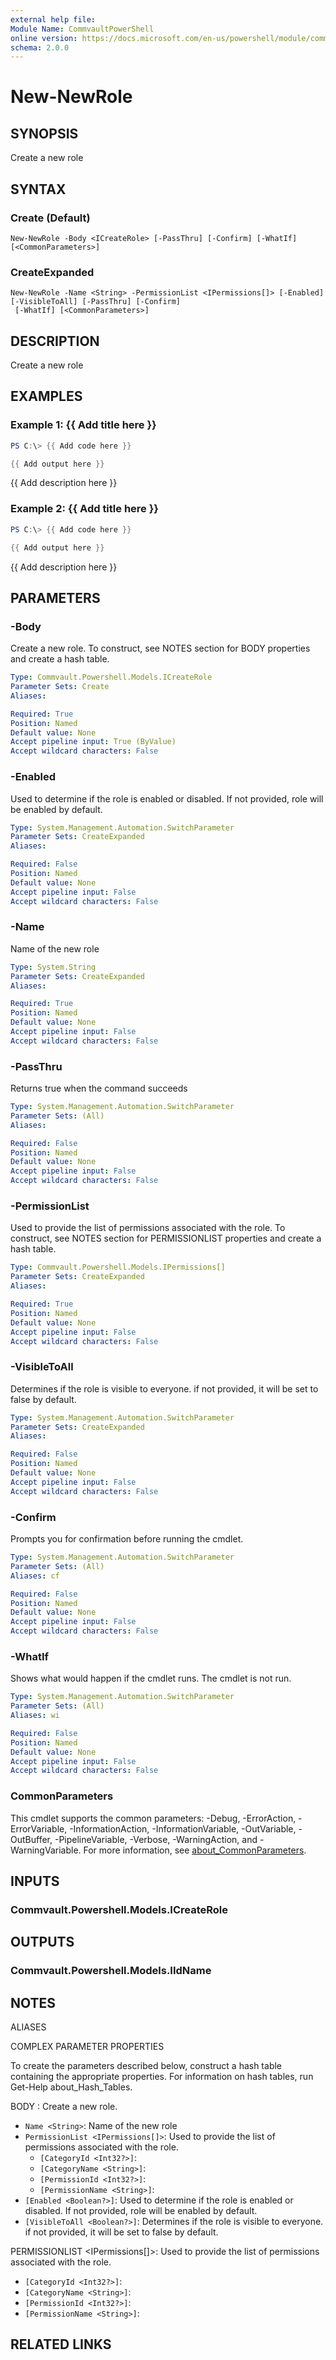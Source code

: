 ```yaml
---
external help file:
Module Name: CommvaultPowerShell
online version: https://docs.microsoft.com/en-us/powershell/module/commvaultpowershell/new-newrole
schema: 2.0.0
---
```


# New-NewRole

## SYNOPSIS
Create a new role

## SYNTAX

### Create (Default)
```
New-NewRole -Body <ICreateRole> [-PassThru] [-Confirm] [-WhatIf] [<CommonParameters>]
```

### CreateExpanded
```
New-NewRole -Name <String> -PermissionList <IPermissions[]> [-Enabled] [-VisibleToAll] [-PassThru] [-Confirm]
 [-WhatIf] [<CommonParameters>]
```

## DESCRIPTION
Create a new role

## EXAMPLES

### Example 1: {{ Add title here }}
```powershell
PS C:\> {{ Add code here }}

{{ Add output here }}
```

{{ Add description here }}

### Example 2: {{ Add title here }}
```powershell
PS C:\> {{ Add code here }}

{{ Add output here }}
```

{{ Add description here }}

## PARAMETERS

### -Body
Create a new role.
To construct, see NOTES section for BODY properties and create a hash table.

```yaml
Type: Commvault.Powershell.Models.ICreateRole
Parameter Sets: Create
Aliases:

Required: True
Position: Named
Default value: None
Accept pipeline input: True (ByValue)
Accept wildcard characters: False
```

### -Enabled
Used to determine if the role is enabled or disabled.
If not provided, role will be enabled by default.

```yaml
Type: System.Management.Automation.SwitchParameter
Parameter Sets: CreateExpanded
Aliases:

Required: False
Position: Named
Default value: None
Accept pipeline input: False
Accept wildcard characters: False
```

### -Name
Name of the new role

```yaml
Type: System.String
Parameter Sets: CreateExpanded
Aliases:

Required: True
Position: Named
Default value: None
Accept pipeline input: False
Accept wildcard characters: False
```

### -PassThru
Returns true when the command succeeds

```yaml
Type: System.Management.Automation.SwitchParameter
Parameter Sets: (All)
Aliases:

Required: False
Position: Named
Default value: None
Accept pipeline input: False
Accept wildcard characters: False
```

### -PermissionList
Used to provide the list of permissions associated with the role.
To construct, see NOTES section for PERMISSIONLIST properties and create a hash table.

```yaml
Type: Commvault.Powershell.Models.IPermissions[]
Parameter Sets: CreateExpanded
Aliases:

Required: True
Position: Named
Default value: None
Accept pipeline input: False
Accept wildcard characters: False
```

### -VisibleToAll
Determines if the role is visible to everyone.
if not provided, it will be set to false by default.

```yaml
Type: System.Management.Automation.SwitchParameter
Parameter Sets: CreateExpanded
Aliases:

Required: False
Position: Named
Default value: None
Accept pipeline input: False
Accept wildcard characters: False
```

### -Confirm
Prompts you for confirmation before running the cmdlet.

```yaml
Type: System.Management.Automation.SwitchParameter
Parameter Sets: (All)
Aliases: cf

Required: False
Position: Named
Default value: None
Accept pipeline input: False
Accept wildcard characters: False
```

### -WhatIf
Shows what would happen if the cmdlet runs.
The cmdlet is not run.

```yaml
Type: System.Management.Automation.SwitchParameter
Parameter Sets: (All)
Aliases: wi

Required: False
Position: Named
Default value: None
Accept pipeline input: False
Accept wildcard characters: False
```

### CommonParameters
This cmdlet supports the common parameters: -Debug, -ErrorAction, -ErrorVariable, -InformationAction, -InformationVariable, -OutVariable, -OutBuffer, -PipelineVariable, -Verbose, -WarningAction, and -WarningVariable. For more information, see [about_CommonParameters](http://go.microsoft.com/fwlink/?LinkID=113216).

## INPUTS

### Commvault.Powershell.Models.ICreateRole

## OUTPUTS

### Commvault.Powershell.Models.IIdName

## NOTES

ALIASES

COMPLEX PARAMETER PROPERTIES

To create the parameters described below, construct a hash table containing the appropriate properties. For information on hash tables, run Get-Help about_Hash_Tables.


BODY <ICreateRole>: Create a new role.
  - `Name <String>`: Name of the new role
  - `PermissionList <IPermissions[]>`: Used to provide the list of permissions associated with the role.
    - `[CategoryId <Int32?>]`: 
    - `[CategoryName <String>]`: 
    - `[PermissionId <Int32?>]`: 
    - `[PermissionName <String>]`: 
  - `[Enabled <Boolean?>]`: Used to determine if the role is enabled or disabled. If not provided, role will be enabled by default.
  - `[VisibleToAll <Boolean?>]`: Determines if the role is visible to everyone. if not provided, it will be set to false by default.

PERMISSIONLIST <IPermissions[]>: Used to provide the list of permissions associated with the role.
  - `[CategoryId <Int32?>]`: 
  - `[CategoryName <String>]`: 
  - `[PermissionId <Int32?>]`: 
  - `[PermissionName <String>]`: 

## RELATED LINKS

